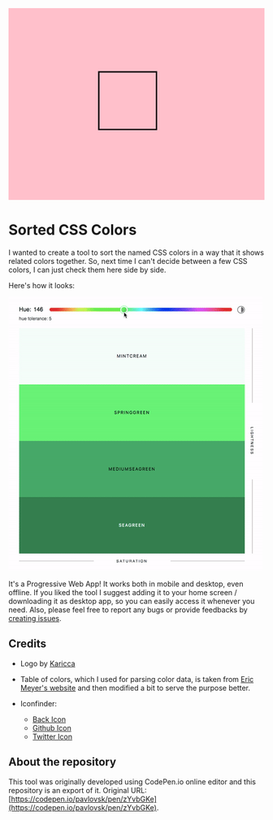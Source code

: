 ![Sorted CSS Colors Animated Logo](640x480-CSS-colors.gif)

# Sorted CSS Colors

I wanted to create a tool to sort the named CSS colors in a way that it shows related colors together. So, next time I can't decide between a few CSS colors, I can just check them here side by side.

Here's how it looks:

![Screen Capture showing how to sort the named css colors](kapture.gif)

It's a Progressive Web App! It works both in mobile and desktop, even offline. If you liked the tool I suggest adding it to your home screen / downloading it as desktop app, so you can easily access it whenever you need. Also, please feel free to report any bugs or provide feedbacks by [creating issues](https://github.com/scriptype/sorted-colors/issues).

## Credits

- Logo by [Karicca](https://www.behance.net/karicca)

- Table of colors, which I used for parsing color data, is taken from [Eric Meyer's website](https://meyerweb.com/eric/css/colors/) and then modified a bit to serve the purpose better.

- Iconfinder:
  - [Back Icon](https://www.iconfinder.com/icons/326518/arrow_back_icon)
  - [Github Icon](https://www.iconfinder.com/icons/298822/github_mark_icon)
  - [Twitter Icon](https://www.iconfinder.com/icons/211920/social_twitter_icon)

## About the repository

This tool was originally developed using CodePen.io online editor and this repository is an export of it. Original URL: [https://codepen.io/pavlovsk/pen/zYvbGKe](https://codepen.io/pavlovsk/pen/zYvbGKe).
